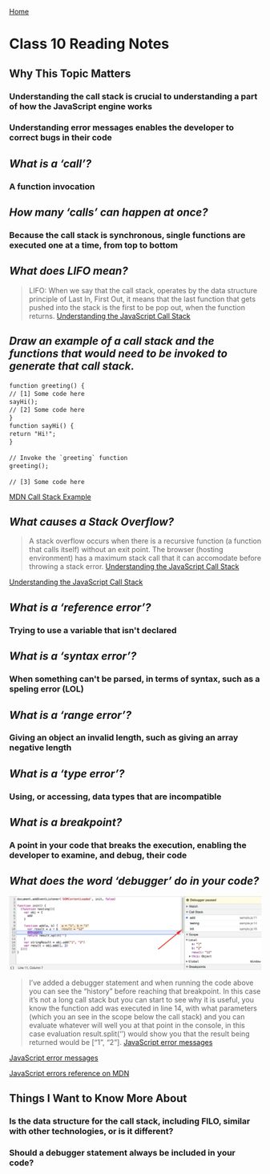 [Home](https://pgmorales76.github.io/reading_notes_301/)

# Class 10 Reading Notes

## Why This Topic Matters

### Understanding the call stack is crucial to understanding a part of how the JavaScript engine works

### Understanding error messages enables the developer to correct bugs in their code

## *What is a ‘call’?*

### A function invocation

## *How many ‘calls’ can happen at once?*

### Because the call stack is synchronous, single functions are executed one at a time, from top to bottom

## *What does LIFO mean?*

> LIFO: When we say that the call stack, operates by the data structure principle of Last In, First Out, it means that the last function that gets pushed into the stack is the first to be pop out, when the function returns. [Understanding the JavaScript Call Stack](https://medium.freecodecamp.org/understanding-the-javascript-call-stack-861e41ae61d4)

## *Draw an example of a call stack and the functions that would need to be invoked to generate that call stack.*

    function greeting() {
    // [1] Some code here
    sayHi();
    // [2] Some code here
    }
    function sayHi() {
    return "Hi!";
    }

    // Invoke the `greeting` function
    greeting();

    // [3] Some code here

[MDN Call Stack Example](https://developer.mozilla.org/en-US/docs/Glossary/Call_stack#example)

## *What causes a Stack Overflow?*

> A stack overflow occurs when there is a recursive function (a function that calls itself) without an exit point. The browser (hosting environment) has a maximum stack call that it can accomodate before throwing a stack error. [Understanding the JavaScript Call Stack](https://medium.freecodecamp.org/understanding-the-javascript-call-stack-861e41ae61d4)

[Understanding the JavaScript Call Stack](https://medium.freecodecamp.org/understanding-the-javascript-call-stack-861e41ae61d4)

## *What is a ‘reference error’?*

### Trying to use a variable that isn't declared

## *What is a ‘syntax error’?*

### When something can't be parsed, in terms of syntax, such as a speling error (LOL)

## *What is a ‘range error’?*

### Giving an object an invalid length, such as giving an array negative length

## *What is a ‘type error’?*

### Using, or accessing, data types that are incompatible

## *What is a breakpoint?*

### A point in your code that breaks the execution, enabling the developer to examine, and debug, their code

## *What does the word ‘debugger’ do in your code?*

![Debugger Statement](/images/debugger_statement.webp)

> I’ve added a debugger statement and when running the code above you can see the “history” before reaching that breakpoint. In this case it’s not a long call stack but you can start to see why it is useful, you know the function add was executed in line 14, with what parameters (which you an see in the scope below the call stack) and you can evaluate whatever will well you at that point in the console, in this case evaluation result.split(‘’) would show you that the result being returned would be [“1”, “2”]. [JavaScript error messages](https://codeburst.io/javascript-error-messages-debugging-d23f84f0ae7c)

[JavaScript error messages](https://codeburst.io/javascript-error-messages-debugging-d23f84f0ae7c)

[JavaScript errors reference on MDN](https://developer.mozilla.org/en-US/docs/Web/JavaScript/Reference/Errors)

## Things I Want to Know More About

### Is the data structure for the call stack, including FILO, similar with other technologies, or is it different?

### Should a debugger statement always be included in your code?
